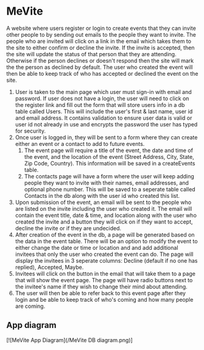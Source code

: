 # MeVite
A website where users register or login to create events that they can invite other people to by sending out emails to the people they want to invite. The people who are invited will click on a link in the email which takes them to the site to either confirm or decline the invite. If the invite is accepted, then the site will update the status of that person that they are attending. Otherwise if the person declines or doesn't respond then the site will mark the the person as declined by default. The user who created the event will then be able to keep track of who has accepted or declined the event on the site.

1. User is taken to the main page which user must sign-in with email and password. If user does not have a login, the user will need to click on the register link and fill out the form that will store users info in a db table called Users. This will include the user's first & last name, user id and email address. It contains validation to ensure user data is valid or user id not already in use and encrypts the password the user has typed for security.
2. Once user is logged in, they will be sent to a form where they can create either an event or a contact to add to future events.
    1.  The event page will require a title of the event, the date and time of the event, and the location of the event (Street Address, City, State, Zip Code, Country). This information will be saved in a createEvents table.
    2.  The contacts page will have a form where the user will keep adding people they want to invite with their names, email addresses, and optional phone number. This will be saved to a seperate table called Contacts in the db along with the user id who created this list.
3. Upon submission of the event, an email will be sent to the people who are listed on the invite including the user who created it. The email will contain the event title, date & time, and location along with the user who created the invite and a button they will click on if they want to accept, decline the invite or if they are undecided.
4. After creation of the event in the db, a page will be generated based on the data in the event table. There will be an option to modify the event to either change the date or time or location and and add additional invitees that only the user who created the event can do. The page will display the invitees in 3 seperate columns: Decline (default if no one has replied), Accepted, Maybe.
5. Invitees will click on the button in the email that will take them to a page that will show the event page. The page will have radio buttons next to the invitee's name if they wish to change their mind about attending. 
6. The user will then be able to refer back to this event page after they login and be able to keep track of who's coming and how many people are coming.

## App diagram
[![MeVite App Diagram](/MeVite DB diagram.png)]